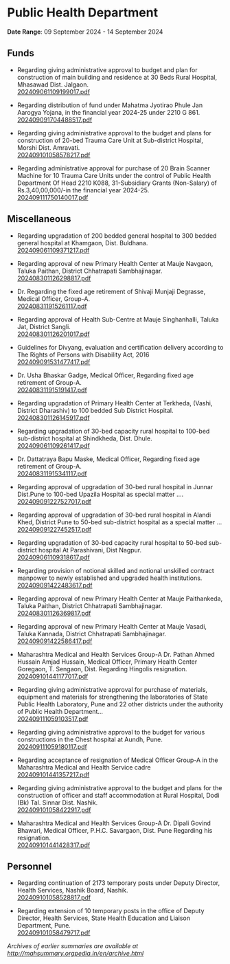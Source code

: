 # Public Health Department

**Date Range**: 09 September 2024 - 14 September 2024


## Funds
- Regarding giving administrative approval to budget and plan for construction of main building and residence at 30 Beds Rural Hospital, Mhasawad Dist. Jalgaon.\
  [202409061109199017.pdf](https://gr.maharashtra.gov.in/Site/Upload/Government%20Resolutions/English/202409061109199017.pdf)

- Regarding distribution of fund under Mahatma Jyotirao Phule Jan Aarogya Yojana, in the financial year 2024-25 under 2210 G 861.\
  [202409091704488517.pdf](https://gr.maharashtra.gov.in/Site/Upload/Government%20Resolutions/English/202409091704488517.pdf)

- Regarding giving administrative approval to the budget and plans for construction of 20-bed Trauma Care Unit at Sub-district Hospital, Morshi Dist.  Amravati.\
  [202409101058578217.pdf](https://gr.maharashtra.gov.in/Site/Upload/Government%20Resolutions/English/202409101058578217.pdf)

- Regarding administrative approval for purchase of 20 Brain Scanner Machine for 10 Trauma Care Units under the control of Public Health Department Of  Head 2210 K088,  31-Subsidiary Grants (Non-Salary)  of Rs.3,40,00,000/-in the financial year 2024-25.\
  [202409111750140017.pdf](https://gr.maharashtra.gov.in/Site/Upload/Government%20Resolutions/English/202409111750140017.pdf)

## Miscellaneous
- Regarding upgradation of 200 bedded general hospital to 300 bedded general hospital at Khamgaon, Dist. Buldhana.\
  [202409061109371217.pdf](https://gr.maharashtra.gov.in/Site/Upload/Government%20Resolutions/English/202409061109371217.pdf)

- Regarding approval of new Primary Health Center at Mauje Navgaon, Taluka Paithan, District Chhatrapati Sambhajinagar.\
  [202408301126298817.pdf](https://gr.maharashtra.gov.in/Site/Upload/Government%20Resolutions/English/202408301126298817.pdf)

- Dr. Regarding the fixed age retirement of Shivaji Munjaji Degrasse, Medical Officer, Group-A.\
  [202408311915261117.pdf](https://gr.maharashtra.gov.in/Site/Upload/Government%20Resolutions/English/202408311915261117.pdf)

- Regarding approval of Health Sub-Centre at Mauje Singhanhalli, Taluka Jat, District Sangli.\
  [202408301126201017.pdf](https://gr.maharashtra.gov.in/Site/Upload/Government%20Resolutions/English/202408301126201017.pdf)

- Guidelines for Divyang, evaluation and certification delivery according to The Rights of Persons with Disability Act, 2016\
  [202409091531477417.pdf](https://gr.maharashtra.gov.in/Site/Upload/Government%20Resolutions/English/202409091531477417.pdf)

- Dr. Usha Bhaskar Gadge, Medical Officer,    Regarding fixed age retirement of Group-A.\
  [202408311915191417.pdf](https://gr.maharashtra.gov.in/Site/Upload/Government%20Resolutions/English/202408311915191417.pdf)

- Regarding upgradation of Primary Health Center at Terkheda, (Vashi, District Dharashiv) to 100 bedded Sub District Hospital.\
  [202408301126145917.pdf](https://gr.maharashtra.gov.in/Site/Upload/Government%20Resolutions/English/202408301126145917.pdf)

- Regarding upgradation of 30-bed capacity rural hospital to 100-bed sub-district hospital at Shindkheda, Dist. Dhule.\
  [202409061109261417.pdf](https://gr.maharashtra.gov.in/Site/Upload/Government%20Resolutions/English/202409061109261417.pdf)

- Dr. Dattatraya Bapu Maske, Medical Officer,    Regarding fixed age retirement of Group-A.\
  [202408311915341117.pdf](https://gr.maharashtra.gov.in/Site/Upload/Government%20Resolutions/English/202408311915341117.pdf)

- Regarding approval of upgradation of 30-bed rural hospital in Junnar Dist.Pune to 100-bed Upazila Hospital as special matter ....\
  [202409091227527017.pdf](https://gr.maharashtra.gov.in/Site/Upload/Government%20Resolutions/English/202409091227527017.pdf)

- Regarding approval of upgradation of 30-bed rural hospital in   Alandi  Khed, District Pune to 50-bed sub-district hospital as a special matter ...\
  [202409091227452517.pdf](https://gr.maharashtra.gov.in/Site/Upload/Government%20Resolutions/English/202409091227452517.pdf)

- Regarding upgradation of 30-bed capacity rural hospital to 50-bed sub-district hospital At Parashivani, Dist Nagpur.\
  [202409061109318617.pdf](https://gr.maharashtra.gov.in/Site/Upload/Government%20Resolutions/English/202409061109318617.pdf)

- Regarding provision of notional skilled and notional unskilled contract manpower to newly established and upgraded health institutions.\
  [202409091422483617.pdf](https://gr.maharashtra.gov.in/Site/Upload/Government%20Resolutions/English/202409091422483617.pdf)

- Regarding approval of new Primary Health Center at Mauje Paithankeda, Taluka Paithan, District Chhatrapati Sambhajinagar.\
  [202408301126369817.pdf](https://gr.maharashtra.gov.in/Site/Upload/Government%20Resolutions/English/202408301126369817.pdf)

- Regarding approval of new Primary Health Center at Mauje Vasadi, Taluka Kannada, District Chhatrapati Sambhajinagar.\
  [202409091422586417.pdf](https://gr.maharashtra.gov.in/Site/Upload/Government%20Resolutions/English/202409091422586417.pdf)

- Maharashtra Medical and Health Services Group-A   Dr. Pathan Ahmed Hussain Amjad Hussain,  Medical Officer, Primary Health Center Goregaon,   T. Sengaon, Dist. Regarding Hingolis resignation.\
  [202409101441177017.pdf](https://gr.maharashtra.gov.in/Site/Upload/Government%20Resolutions/English/202409101441177017.pdf)

- Regarding giving administrative approval for purchase of materials, equipment and materials for strengthening the laboratories of State Public Health Laboratory, Pune and 22 other districts under the authority of Public Health Department...\
  [202409111059103517.pdf](https://gr.maharashtra.gov.in/Site/Upload/Government%20Resolutions/English/202409111059103517.pdf)

- Regarding giving administrative approval to the budget for various constructions in the Chest   hospital at Aundh, Pune.\
  [202409111059180117.pdf](https://gr.maharashtra.gov.in/Site/Upload/Government%20Resolutions/English/202409111059180117.pdf)

- Regarding acceptance of resignation of Medical Officer Group-A in the Maharashtra Medical and Health Service cadre\
  [202409101441357217.pdf](https://gr.maharashtra.gov.in/Site/Upload/Government%20Resolutions/English/202409101441357217.pdf)

- Regarding giving administrative approval to the budget and plans for the construction of officer and staff accommodation at Rural Hospital, Dodi (Bk) Tal. Sinnar Dist. Nashik.\
  [202409101058422917.pdf](https://gr.maharashtra.gov.in/Site/Upload/Government%20Resolutions/English/202409101058422917.pdf)

- Maharashtra Medical and Health Services Group-A   Dr. Dipali Govind Bhawari, Medical Officer, P.H.C. Savargaon, Dist. Pune  Regarding his resignation.\
  [202409101441428317.pdf](https://gr.maharashtra.gov.in/Site/Upload/Government%20Resolutions/English/202409101441428317.pdf)

## Personnel
- Regarding continuation of 2173 temporary posts under Deputy Director, Health Services, Nashik Board, Nashik.\
  [202409101058528817.pdf](https://gr.maharashtra.gov.in/Site/Upload/Government%20Resolutions/English/202409101058528817.pdf)

- Regarding extension of 10 temporary posts in the office of Deputy Director, Health Services, State Health Education and Liaison Department, Pune.\
  [202409101058479717.pdf](https://gr.maharashtra.gov.in/Site/Upload/Government%20Resolutions/English/202409101058479717.pdf)


*Archives of earlier summaries are available at http://mahsummary.orgpedia.in/en/archive.html*